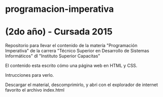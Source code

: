 # programacion-imperativa
# (2do año) - Cursada 2015

Repositorio para llevar el contenido de la matería "Programación Imperativa" de la carrera "Técnico Superior en Desarrollo de Sistemas Informáticos" dl  "Instituto Superior Capacitas"

El contenido esta escrito cómo una página web en HTML y CSS.

Intrucciones para verlo.

Descargar el material, descomprimirlo, y abri con el explorador de internet favorito el archivo index.html
